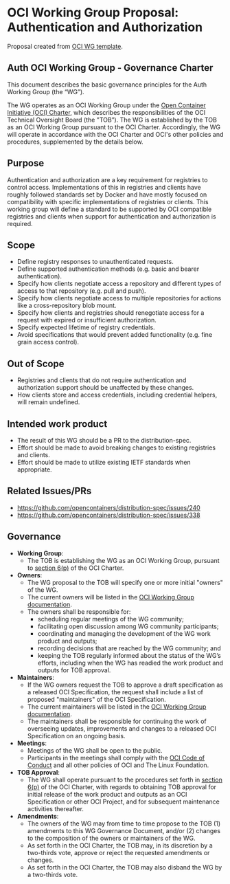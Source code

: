 # OCI Working Group Proposal: Authentication and Authorization

Proposal created from [OCI WG template](https://github.com/opencontainers/tob/blob/master/WG-TEMPLATE.md).

## Auth OCI Working Group - Governance Charter

This document describes the basic governance principles for the Auth Working Group (the “WG”).

The WG operates as an OCI Working Group under the [Open Container Initiative (OCI) Charter](https://github.com/opencontainers/tob/blob/master/CHARTER.md), which describes the responsibilities of the OCI Technical Oversight Board (the "TOB”).
The WG is established by the TOB as an OCI Working Group pursuant to the OCI Charter.
Accordingly, the WG will operate in accordance with the OCI Charter and OCI's other policies and procedures, supplemented by the details below.

## Purpose

Authentication and authorization are a key requirement for registries to control access.
Implementations of this in registries and clients have roughly followed standards set by Docker and have mostly focused on compatibility with specific implementations of registries or clients.
This working group will define a standard to be supported by OCI compatible registries and clients when support for authentication and authorization is required.

## Scope

* Define registry responses to unauthenticated requests.
* Define supported authentication methods (e.g. basic and bearer authentication).
* Specify how clients negotiate access a repository and different types of access to that repository (e.g. pull and push).
* Specify how clients negotiate access to multiple repositories for actions like a cross-repository blob mount.
* Specify how clients and registries should renegotiate access for a request with expired or insufficient authorization.
* Specify expected lifetime of registry credentials.
* Avoid specifications that would prevent added functionality (e.g. fine grain access control).

## Out of Scope

* Registries and clients that do not require authentication and authorization support should be unaffected by these changes.
* How clients store and access credentials, including credential helpers, will remain undefined.

## Intended work product

* The result of this WG should be a PR to the distribution-spec.
* Effort should be made to avoid breaking changes to existing registries and clients.
* Effort should be made to utilize existing IETF standards when appropriate.

## Related Issues/PRs

* <https://github.com/opencontainers/distribution-spec/issues/240>
* <https://github.com/opencontainers/distribution-spec/issues/338>

## Governance

* **Working Group**:
  * The TOB is establishing the WG as an OCI Working Group, pursuant to [section 6(p)](https://github.com/opencontainers/tob/blob/master/CHARTER.md#6-technical-oversight-board-tob) of the OCI Charter.
* **Owners**:
  * The WG proposal to the TOB will specify one or more initial "owners" of the WG.
  * The current owners will be listed in the [OCI Working Group documentation](https://github.com/opencontainers/tob/blob/master/WG-INFO.md).
  * The owners shall be responsible for:
    * scheduling regular meetings of the WG community;
    * facilitating open discussion among WG community participants;
    * coordinating and managing the development of the WG work product and outputs;
    * recording decisions that are reached by the WG community; and
    * keeping the TOB regularly informed about the status of the WG’s efforts, including when the WG has readied the work product and outputs for TOB approval.
* **Maintainers**:
  * If the WG owners request the TOB to approve a draft specification as a released OCI Specification, the request shall include a list of proposed "maintainers" of the OCI Specification.
  * The current maintainers will be listed in the [OCI Working Group documentation](https://github.com/opencontainers/tob/blob/master/WG-INFO.md).
  * The maintainers shall be responsible for continuing the work of overseeing updates, improvements and changes to a released OCI Specification on an ongoing basis.
* **Meetings**:
  * Meetings of the WG shall be open to the public.
  * Participants in the meetings shall comply with the [OCI Code of Conduct](https://github.com/opencontainers/.github/blob/master/CODE_OF_CONDUCT.md) and all other policies of OCI and The Linux Foundation.
* **TOB Approval**:
  * The WG shall operate pursuant to the procedures set forth in [section 6(p)](https://github.com/opencontainers/tob/blob/master/CHARTER.md#6-technical-oversight-board-tob) of the OCI Charter, with regards to obtaining TOB approval for initial release of the work product and outputs as an OCI Specification or other OCI Project, and for subsequent maintenance activities thereafter.
* **Amendments**:
  * The owners of the WG may from time to time propose to the TOB (1) amendments to this WG Governance Document, and/or (2) changes to the composition of the owners or maintainers of the WG.
  * As set forth in the OCI Charter, the TOB may, in its discretion by a two-thirds vote, approve or reject the requested amendments or changes.
  * As set forth in the OCI Charter, the TOB may also disband the WG by a two-thirds vote.

